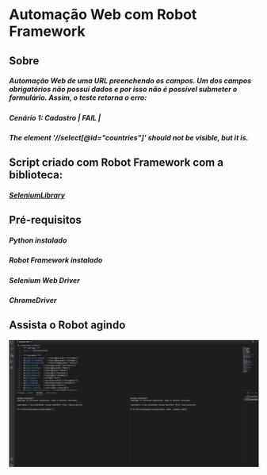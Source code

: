 # Automação Web com Robot Framework
## Sobre

##### Automação Web de uma URL preenchendo os campos. Um dos campos obrigatórios não possui dados e por isso não é possível submeter o formulário. Assim, o teste retorna o erro:

##### Cenário 1: Cadastro                                                   | FAIL |
##### The element '//select[@id="countries"]' should not be visible, but it is.

## Script criado com Robot Framework com a biblioteca:

##### <a href="https://robotframework.org/SeleniumLibrary/SeleniumLibrary.html">SeleniumLibrary</a>

## Pré-requisitos

##### Python instalado
##### Robot Framework instalado
##### Selenium Web Driver
##### ChromeDriver

## Assista o Robot agindo
<img src="automacaoWebRobot.gif" alt=""  width=auto />

